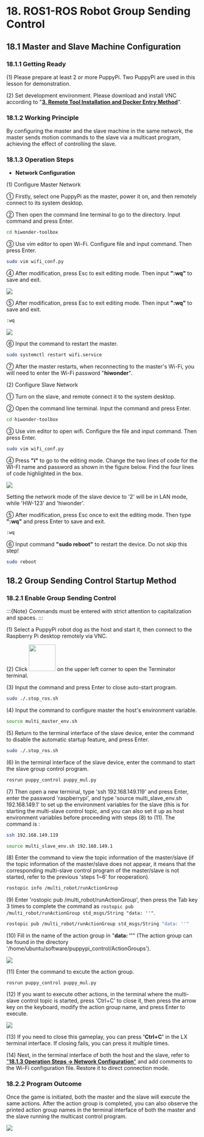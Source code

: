 # 18. ROS1-ROS Robot Group Sending Control

## 18.1 Master and Slave Machine Configuration

### 18.1.1 Getting Ready

(1)  Please prepare at least 2 or more PuppyPi. Two PuppyPi are used in this lesson for demonstration.

(2) Set development environment. Please download and install VNC according to "[**3. Remote Tool Installation and Docker Entry Method**](3.Remote_Tool_Installation_Connection.md)". 

### 18.1.2 Working Principle

By configuring the master and the slave machine in the same network, the master sends motion commands to the slave via a multicast program, achieving the effect of controlling the slave.

<p id="anchor_18_1_3"></p>

### 18.1.3 Operation Steps

* **Network Configuration**

(1) Configure Master Network

① Firstly, select one PuppyPi as the master, power it on, and then remotely connect to its system desktop.

② Then open the command line terminal to go to the directory. Input command  and press Enter.

```bash
cd hiwonder-toolbox
```

③ Use vim editor to open Wi-Fi. Configure file and input command. Then press Enter.

```bash
sudo vim wifi_conf.py
```

④ After modification, press Esc to exit editing mode. Then input **":wq"** to save and exit.

<img src="../_static/media/chapter_18/section_1/image5.png" class="common_img" />

⑤ After modification, press Esc to exit editing mode. Then input **":wq"** to save and exit.

```bash
:wq
```

<img src="../_static/media/chapter_18/section_1/image6.png" class="common_img" />

⑥ Input the command to restart the master.

```bash
sudo systemctl restart wifi.service
```

⑦ After the master restarts, when reconnecting to the master's Wi-Fi, you will need to enter the Wi-Fi password "**hiwonder**".

(2) Configure Slave Network

① Turn on the slave, and remote connect it to the system desktop.

② Open the command line terminal. Input the command and press Enter.

```bash
cd hiwonder-toolbox
```

③ Use vim editor to open wifi. Configure the file and input command. Then press Enter.

```bash
sudo vim wifi_conf.py
```

④ Press **"i"** to go to the editing mode. Change the two lines of code for the WI-FI name and password as shown in the figure below. Find the four lines of code highlighted in the box.

<img src="../_static/media/chapter_18/section_1/image8.png" class="common_img" />

Setting the network mode of the slave device to '2' will be in LAN mode, while 'HW-123' and 'hiwonder'.

⑤ After modification, press Esc once to exit the editing mode. Then type **":wq"** and press Enter to save and exit.

```bash
:wq
```

⑥ Input command **"sudo reboot"** to restart the device. Do not skip this step!

```bash
sudo reboot
```

## 18.2 Group Sending Control Startup Method

### 18.2.1 Enable Group Sending Control

:::{Note}
Commands must be entered with strict attention to capitalization and 
spaces.
:::

(1) Select a PuppyPi robot dog as the host and start it, then connect to the Raspberry Pi desktop remotely via VNC.

(2) Click <img src="../_static/media/chapter_12/section_4/media/image3.png" style="width:70px" /> on the upper left corner to open the Terminator terminal.

(3) Input the command and press Enter to close auto-start program.

```bash
sudo ./.stop_ros.sh
```

(4) Input the  command  to configure master the host's environment variable.

```bash
source multi_master_env.sh
```

(5) Return to the terminal interface of the slave device, enter the command  to disable the automatic startup feature, and press Enter.

```bash
sudo ./.stop_ros.sh
```

(6) In the terminal interface of the slave device, enter the command  to start the slave group control program.

```bash
rosrun puppy_control puppy_mul.py
```

(7) Then open a new terminal, type 'ssh 192.168.149.119' and press Enter, enter the password 'raspberrypi', and type 'source multi_slave_env.sh 192.168.149.1' to set up the environment variables for the slave (this is for starting the multi-slave control topic, and you can also set it up as host environment variables before proceeding with steps (8) to (11). The command is :

```bash
ssh 192.168.149.119
```

```bash
source multi_slave_env.sh 192.168.149.1
```

(8) Enter the command  to view the topic information of the master/slave (if the topic information of the master/slave does not appear, it means that the corresponding multi-slave control program of the master/slave is not started, refer to the previous 'steps 1~6' for reoperation).

```bash
rostopic info /multi_robot/runActionGroup
```

(9) Enter 'rostopic pub /multi_robot/runActionGroup', then press the Tab key 3 times to complete the command as `rostopic pub /multi_robot/runActionGroup std_msgs/String "data: ''"`.

```bash
rostopic pub /multi_robot/runActionGroup std_msgs/String "data: ''"
```

(10) Fill in the name of the action group in "**data: ''**" (The action group can be found in the directory '/home/ubuntu/software/puppypi_control/ActionGroups').

<img src="../_static/media/chapter_18/section_2/image13.png" class="common_img" />

(11)  Enter the command to excute the action group.

```
rosrun puppy_control puppy_mul.py
```

(12) If you want to execute other actions, in the terminal where the multi-slave control topic is started, press 'Ctrl+C' to close it, then press the arrow key on the keyboard, modify the action group name, and press Enter to execute.

<img src="../_static/media/chapter_18/section_2/image15.png" class="common_img" />

(13)  If you need to close this gameplay, you can press **'Ctrl+C'** in the LX terminal interface. If closing fails, you can press it multiple times.

(14) Next, in the terminal interface of both the host and the slave, refer to ["**18.1.3 Operation Steps -> Network Configuration**"](#anchor_18_1_3) and add comments to the Wi-Fi configuration file. Restore it to direct connection mode.

### 18.2.2 Program Outcome

Once the game is initiated, both the master and the slave will execute the same actions. After the action group is completed, you can also observe the printed action group names in the terminal interface of both the master and the slave running the multicast control program.

<img class="common_img" src="../_static/media/chapter_18/section_2/image16.jpeg"  />
